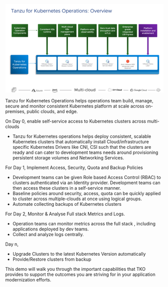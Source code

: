 ![TKO Overview](images/tko-overview.png)

Tanzu for Kubernetes Operations helps operations team build, manage, secure and monitor  consistent Kubernetes platform at scale across on-premises, public clouds, and edge.

On Day 0, enable self-service access to Kubernetes clusters across multi-clouds

- Tanzu for Kubernetes operations helps deploy consistent, scalable Kubernetes clusters that automatically install Cloud/infrastructure specific Kubernetes Drivers like CNI, CSI such that the clusters are ready and can cater to development teams needs around provisioning persistent storage volumes and Networking Services.

For Day 1, Implement Access, Security, Quota and Backup Policies

- Development teams can be given Role based Access Control (RBAC) to clusters authenticated via an Identity provider. Development teams can then access these clusters in a self-service manner. 
- Baseline policies around security, access, quota can be quickly applied to cluster across multiple-clouds at once using logical groups.
- Automate collecting backups of Kubernetes clusters

For Day 2, Monitor & Analyse Full stack Metrics and Logs.

- Operation teams can monitor metrics across the full stack , including applications deployed by dev teams.
- Collect and analyze logs centrally.

Day n,

- Upgrade Clusters to the latest Kubernetes Version automatically
- Provide/Restore clusters from backup 

This demo will walk you through the important capabilities that TKO provides to support the outcomes you are striving for in your application modernization efforts.
